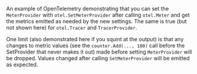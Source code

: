 An example of OpenTelemetry demonstrating that you can set the `MeterProvider` with `otel.SetMeterProvider`
after calling `otel.Meter` and get the metrics emitted as needed by the new
settings. The same is true (but not shown here) for `otel.Tracer` and
`TracerProvider`.

One limit (also demonstrated here if you squint at the output) is that any
changes to metric values (see the `counter.Add(..., 100)` call before the
SetProvider that never makes it out) made before setting `MeterProvider` will be
dropped. Values changed after calling `SetMeterProvider` will be emitted as
expected.
